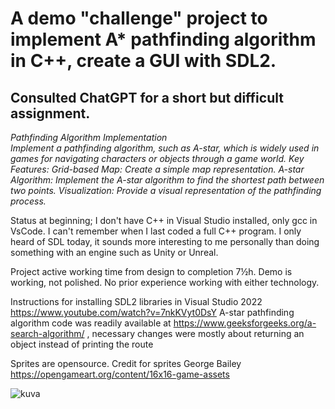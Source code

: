 # A demo "challenge" project to implement A* pathfinding algorithm in C++, create a GUI with SDL2.

## Consulted ChatGPT for a short but difficult assignment. 

*Pathfinding Algorithm Implementation*</br>
*Implement a pathfinding algorithm, such as A-star, which is widely used in games for navigating characters or objects through a game world.*
*Key Features:* 
    *Grid-based Map: Create a simple map representation.*
    *A-star Algorithm: Implement the A-star algorithm to find the shortest path between two points.*
    *Visualization: Provide a visual representation of the pathfinding process.*

Status at beginning; I don't have C++ in Visual Studio installed, only gcc in VsCode. I can't remember when I last coded a full C++ program. I only heard of SDL today, it sounds more interesting to me personally than doing something with an engine such as Unity or Unreal.

Project active working time from design to completion 7½h. Demo is working, not polished. No prior experience working with either technology.

Instructions for installing SDL2 libraries in Visual Studio 2022 https://www.youtube.com/watch?v=7nkKVyt0DsY
A-star pathfinding algorithm code was readily available at https://www.geeksforgeeks.org/a-search-algorithm/ , necessary changes were mostly about returning an object instead of printing the route

Sprites are opensource. Credit for sprites George Bailey
https://opengameart.org/content/16x16-game-assets

![kuva](https://github.com/user-attachments/assets/d503f3ad-c1f4-435b-8d01-b087d731f9d5)
